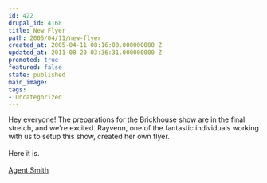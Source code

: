 ```yaml
---
id: 422
drupal_id: 4168
title: New Flyer
path: 2005/04/11/new-flyer
created_at: 2005-04-11 08:16:00.000000000 Z
updated_at: 2011-08-20 03:36:31.000000000 Z
promoted: true
featured: false
state: published
main_image: 
tags:
- Uncategorized
---
```

Hey everyone! The preparations for the Brickhouse show are in the final stretch, and we're excited. Rayvenn, one of the fantastic individuals working with us to setup this show, created her own flyer.<br /><br />Here it is.<br /><br /><a href="http://www.reddingbrothers.com/auth/flyers/flyer-agentsmith.jpg">Agent Smith</a>
